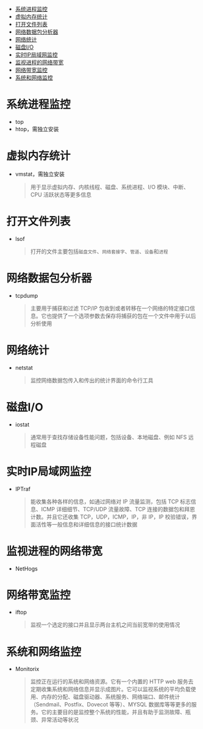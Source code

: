 <!-- TOC -->

- [系统进程监控](#系统进程监控)
- [虚拟内存统计](#虚拟内存统计)
- [打开文件列表](#打开文件列表)
- [网络数据包分析器](#网络数据包分析器)
- [网络统计](#网络统计)
- [磁盘I/O](#磁盘io)
- [实时IP局域网监控](#实时ip局域网监控)
- [监视进程的网络带宽](#监视进程的网络带宽)
- [网络带宽监控](#网络带宽监控)
- [系统和网络监控](#系统和网络监控)

<!-- /TOC -->

# 系统进程监控
- top
- htop，需独立安装

# 虚拟内存统计
- vmstat，需独立安装
  > 用于显示虚拟内存、内核线程、磁盘、系统进程、I/O 模块、中断、CPU 活跃状态等更多信息

# 打开文件列表
- lsof
  > 打开的文件主要包括`磁盘文件`、`网络套接字`、`管道`、`设备`和`进程`
  
# 网络数据包分析器
- tcpdump
  > 主要用于捕获和过滤 TCP/IP 包收到或者转移在一个网络的特定接口信息。它也提供了一个选项参数去保存将捕获的包在一个文件中用于以后分析使用

# 网络统计
- netstat
  > 监控网络数据包传入和传出的统计界面的命令行工具

# 磁盘I/O
- iostat
  > 通常用于查找存储设备性能问题，包括设备、本地磁盘、例如 NFS 远程磁盘

# 实时IP局域网监控
- IPTraf
  > 能收集各种各样的信息，如通过网络对 IP 流量监测，包括 TCP 标志信息、ICMP 详细细节、TCP/UDP 流量故障、TCP 连接的数据包和拜恩计数。并且它还收集 TCP，UDP，ICMP，IP，非 IP，IP 校验错误，界面活性等一般信息和详细信息的接口统计数据

# 监视进程的网络带宽
- NetHogs

# 网络带宽监控
- iftop
  > 监视一个选定的接口并且显示两台主机之间当前宽带的使用情况

# 系统和网络监控
- Monitorix
  > 监控正在运行的系统和网络资源。它有一个内置的 HTTP web 服务去定期收集系统和网络信息并显示成图片。它可以监视系统的平均负载使用、内存的分配、磁盘驱动器、系统服务、网络端口、邮件统计（Sendmail、Postfix、Dovecot 等等）、MYSQL 数据库等等更多的服务。它的主要目的是监控整个系统的性能，并且有助于监测故障、瓶颈、异常活动等状况

